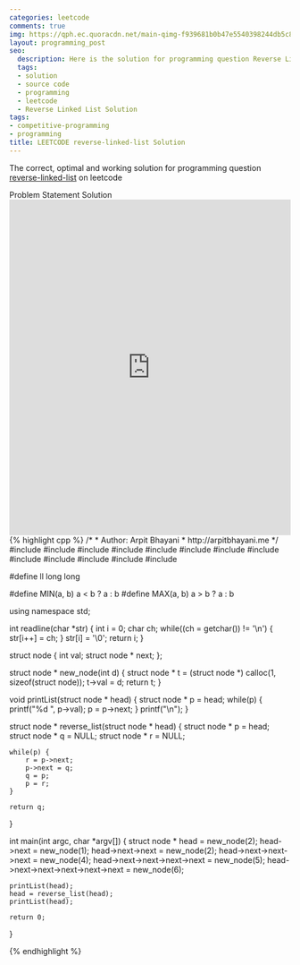 ```yaml
---
categories: leetcode
comments: true
img: https://qph.ec.quoracdn.net/main-qimg-f939681b0b47e5540398244db5c8966f?convert_to_webp=true
layout: programming_post
seo:
  description: Here is the solution for programming question Reverse Linked List on leetcode
  tags:
  - solution
  - source code
  - programming
  - leetcode
  - Reverse Linked List Solution
tags:
- competitive-programming
- programming
title: LEETCODE reverse-linked-list Solution
---
```

The correct, optimal and working solution for programming question [reverse-linked-list](https://leetcode.com/problems/reverse-linked-list/) on leetcode

<div class="ui secondary pointing large menu">
  <a class="grey item" data-tab="problem-statement">
    Problem Statement
  </a>
  <a class="active item grey" data-tab="solution">
    Solution
  </a>
</div>
<div class="ui bottom attached tab" data-tab="problem-statement">
    <iframe src="https://leetcode.com/problems/reverse-linked-list/" width="100%" height="600px" style="overflow: scroll; border: none;"></iframe>
</div>
<div class="ui bottom attached active tab" data-tab="solution">
{% highlight cpp %}
/*
 *  Author: Arpit Bhayani
 *  http://arpitbhayani.me
 */
#include <cmath>
#include <cstdio>
#include <cstdlib>
#include <climits>
#include <deque>
#include <iostream>
#include <list>
#include <limits>
#include <map>
#include <queue>
#include <set>
#include <stack>
#include <vector>

#define ll long long

#define MIN(a, b) a < b ? a : b
#define MAX(a, b) a > b ? a : b

using namespace std;

int readline(char *str) {
    int i = 0;
    char ch;
    while((ch = getchar()) != '\n') {
        str[i++] = ch;
    }
    str[i] = '\0';
    return i;
}

struct node {
    int val;
    struct node * next;
};

struct node * new_node(int d) {
    struct node * t = (struct node *) calloc(1, sizeof(struct node));
    t->val = d;
    return t;
}

void printList(struct node * head) {
    struct node * p = head;
    while(p) {
        printf("%d ", p->val);
        p = p->next;
    }
    printf("\n");
}

struct node * reverse_list(struct node * head) {
    struct node * p = head;
    struct node * q = NULL;
    struct node * r = NULL;

    while(p) {
        r = p->next;
        p->next = q;
        q = p;
        p = r;
    }

    return q;
}

int main(int argc, char *argv[]) {
    struct node * head = new_node(2);
    head->next = new_node(1);
    head->next->next = new_node(2);
    head->next->next->next = new_node(4);
    head->next->next->next->next = new_node(5);
    head->next->next->next->next->next = new_node(6);

    printList(head);
    head = reverse_list(head);
    printList(head);

    return 0;
}

{% endhighlight %}
</div>
